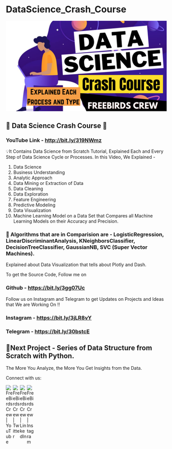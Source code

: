 # DataScience_Crash_Course
![screenshot](DataScience.png)

## 🔴 Data Science Crash Course 🔴

### YouTube Link - http://bit.ly/319NWmz

💡It Contains Data Science from Scratch Tutorial, Explained Each and Every Step of Data Science Cycle or Processes.
In this Video, We Explained - 

1. Data Science 
2. Business Understanding
3. Analytic Approach
4. Data Mining or Extraction of Data
5. Data Cleaning
6. Data Exploration
7. Feature Engineering
8. Predictive Modeling
9. Data Visualization
10. Machine Learning Model on a Data Set that Compares all Machine Learning Models on their Accuracy and Precision.

### 🔴 Algorithms that are in Comparision are - LogisticRegression, LinearDiscriminantAnalysis, KNeighborsClassifier, DecisionTreeClassifier, GaussianNB, SVC (Super Vector Machines).
Explained about Data Visualization that tells about Plotly and Dash.

To get the Source Code, Follow me on 
### Github - https://bit.ly/3gg07Uc

Follow us on Instagram and Telegram to get Updates on Projects and Ideas that We are Working On !!
### Instagram - https://bit.ly/3jLR8vY
### Telegram - https://bit.ly/30bstcE

## 🔴Next Project - Series of Data Structure from Scratch with Python.
The More You Analyze, the More You Get Insights from the Data.
<br />

Connect with us:

[<img align="left" alt="FreeBirds Crew | YouTube" width="22px" src="https://cdn.jsdelivr.net/npm/simple-icons@v3/icons/youtube.svg" />](https://www.youtube.com/channel/UC4RZP6hNT5gMlWCm0NDzUWg?view_as=subscriber?sub_confirmation=1)
[<img align="left" alt="FreeBirds Crew | Twitter" width="22px" src="https://cdn.jsdelivr.net/npm/simple-icons@v3/icons/twitter.svg" />](https://twitter.com/CrewFreebirds)
[<img align="left" alt="FreeBirds Crew | LinkedIn" width="22px" src="https://cdn.jsdelivr.net/npm/simple-icons@v3/icons/linkedin.svg" />](https://www.linkedin.com/in/simranjeet-singh-ab8071153/)
[<img align="left" alt="FreeBirds Crew | Instagram" width="22px" src="https://cdn.jsdelivr.net/npm/simple-icons@v3/icons/instagram.svg" />](https://www.instagram.com/freebirdscrew/)

